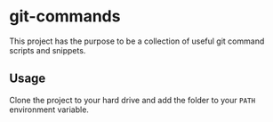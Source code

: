 git-commands
============

This project has the purpose to be a collection of useful git command scripts and snippets.

Usage
-----

Clone the project to your hard drive and add the folder to your `PATH` environment variable.


